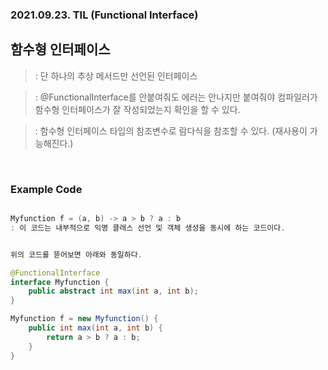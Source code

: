 ### 2021.09.23. TIL (Functional Interface)

## 함수형 인터페이스

>: 단 하나의 추상 메서드만 선언된 인터페이스

>: @FunctionalInterface를 안붙여줘도 에러는 안나지만 붙여줘야 컴파일러가 함수형 인터페이스가 잘 작성되었는지 확인을 할 수 있다.

>: 함수형 인터페이스 타입의 참조변수로 람다식을 참조할 수 있다. (재사용이 가능해진다.)

<br>

### Example Code

```java

Myfunction f = (a, b) -> a > b ? a : b
: 이 코드는 내부적으로 익명 클래스 선언 및 객체 생성을 동시에 하는 코드이다.


위의 코드를 뜯어보면 아래와 동일하다.

@FunctionalInterface
interface Myfunction {
    public abstract int max(int a, int b);
}

Myfunction f = new Myfunction() {
    public int max(int a, int b) {
        return a > b ? a : b;
    }
}
```

